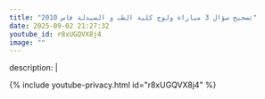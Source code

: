 ```yaml
---
title: "تصحيح سؤال 3 مباراة ولوج كلية الطب و الصيدلة فاس 2010"
date: 2025-09-02 21:27:32 
youtube_id: r8xUGQVX8j4
image: ""
---
```

description: |
  
{% include youtube-privacy.html id="r8xUGQVX8j4" %}
